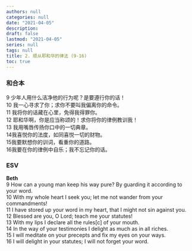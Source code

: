 ```yaml
---
authors: null
categories: null
date: "2021-04-05"
description: 
draft: false
lastmod: "2021-04-05"
series: null
tags: null
title: 2. 顺从耶和华的律法 (9-16)
toc: true
---
```



<!--more-->
### 和合本
9 少年人用什么洁净他的行为呢？是要遵行你的话！  
10 我一心寻求了你；求你不要叫我偏离你的命令。  
11 我将你的话藏在心里，免得我得罪你。  
12 耶和华啊，你是应当称颂的！求你将你的律例教训我！  
13 我用嘴唇传扬你口中的一切典章。  
14我喜悦你的法度，如同喜悦一切的财物。  
15我要默想你的训词，看重你的道路。  
16我要在你的律例中自乐；我不忘记你的话。  


### ESV
**Beth**  
9 How can a young man keep his way pure? By guarding it according to your word.  
10 With my whole heart I seek you; let me not wander from your commandments!  
11 I have stored up your word in my heart, that I might not sin against you.  
12 Blessed are you, O Lord; teach me your statutes!  
13 With my lips I declare all the rules[c] of your mouth.  
14 In the way of your testimonies I delight as much as in all riches.  
15 I will meditate on your precepts and fix my eyes on your ways.  
16 I will delight in your statutes; I will not forget your word.  